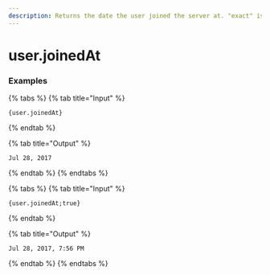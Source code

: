```yaml
---
description: Returns the date the user joined the server at. "exact" is a true/false value on whether to include hours/minutes.
---
```


# user.joinedAt <exact> <user>

### Examples

{% tabs %}
{% tab title="Input" %}
```text
{user.joinedAt}
```
{% endtab %}

{% tab title="Output" %}
```text
Jul 28, 2017
```
{% endtab %}
{% endtabs %}

{% tabs %}
{% tab title="Input" %}
```text
{user.joinedAt;true}
```
{% endtab %}

{% tab title="Output" %}
```text
Jul 28, 2017, 7:56 PM
```
{% endtab %}
{% endtabs %}
